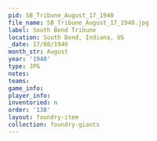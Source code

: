 ```yaml
---
pid: SB_Tribune_August_17_1940
file_name: SB_Tribune_August_17_1940.jpg
label: South Bend Tribune
location: South Bend, Indiana, US
_date: 17/08/1940
month_str: August
year: '1940'
type: JPG
notes: 
teams: 
game_info: 
player_info: 
inventoried: n
order: '138'
layout: foundry-item
collection: foundry-giants
---
```

